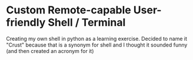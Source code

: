 # Custom Remote-capable User-friendly Shell / Terminal
Creating my own shell in python as a learning exercise. Decided to name it "Crust" because that is a synonym for shell and I thought it sounded funny (and then created an acronym for it)
